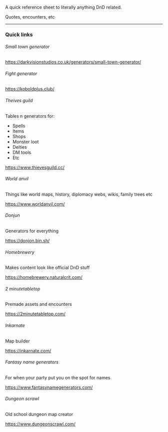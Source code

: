A quick reference sheet to literally anything DnD related.

Quotes, encounters, etc

---

### Quick links

###### Small town generator
https://darkvisionstudios.co.uk/generators/small-town-generator/

###### Fight generator
https://koboldplus.club/

###### Theives guild

Tables n generators for:
- Spells
- Items
- Shops
- Monster loot
- Deities
- DM tools
- Etc

https://www.thievesguild.cc/

###### World anvil

Things like world maps, history, diplomacy webs, wikis, family trees etc

https://www.worldanvil.com/

###### Donjun

Generators for everything

https://donjon.bin.sh/

###### Homebrewery

Makes content look like official DnD stuff

https://homebrewery.naturalcrit.com/

###### 2 minutetabletop

Premade assets and encounters

https://2minutetabletop.com/

###### Inkarnate

Map builder

https://inkarnate.com/

###### Fantasy name generators

For when your party put you on the spot for names

https://www.fantasynamegenerators.com/

###### Dungeon scrawl

Old school dungeon map creator

https://www.dungeonscrawl.com/